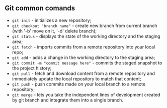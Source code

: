 ## Git common comands

- `git init` - initializes a new repository;
- `git checkout "branch name"` - create new branch from current branch (with '-b' move on it, '-d' delete branch);
- `git status` - displays the state of the working directory and the staging area;
- `git fetch` - imports commits from a remote repository into your local repo;
- `git add` - adds a change in the working directory to the staging area;
- `git commit -m "commit message here"` - commits the staged snapshot to the project history;
- `git pull` - fetch and download content from a remote repository and immediately update the local repository to match that content;
- `git push` - push commits made on your local branch to a remote repository;
- `git merge` - lets you take the independent lines of development created by git branch and integrate them into a single branch.
